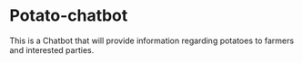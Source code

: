 # Potato-chatbot
This is a Chatbot that will provide information regarding potatoes to farmers and interested parties.
